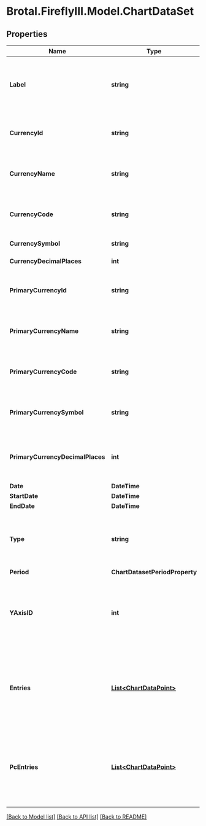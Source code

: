 # Brotal.FireflyIII.Model.ChartDataSet

## Properties

Name | Type | Description | Notes
------------ | ------------- | ------------- | -------------
**Label** | **string** | This is the title of the current set. It can refer to an account, a budget or another object (by name). | [optional] 
**CurrencyId** | **string** | The currency ID of the currency associated with this object. | [optional] 
**CurrencyName** | **string** | The currency name of the currency associated with this object. | [optional] 
**CurrencyCode** | **string** | The currency code of the currency associated with this object. | [optional] 
**CurrencySymbol** | **string** |  | [optional] [readonly] 
**CurrencyDecimalPlaces** | **int** |  | [optional] [readonly] 
**PrimaryCurrencyId** | **string** | The currency ID of the administration&#39;s primary currency. | [optional] [readonly] 
**PrimaryCurrencyName** | **string** | The currency name of the administration&#39;s primary currency. | [optional] [readonly] 
**PrimaryCurrencyCode** | **string** | The currency code of the administration&#39;s primary currency. | [optional] [readonly] 
**PrimaryCurrencySymbol** | **string** | The currency symbol of the administration&#39;s primary currency. | [optional] [readonly] 
**PrimaryCurrencyDecimalPlaces** | **int** | The currency decimal places of the administration&#39;s primary currency. | [optional] [readonly] 
**Date** | **DateTime** |  | [optional] 
**StartDate** | **DateTime** |  | [optional] 
**EndDate** | **DateTime** |  | [optional] 
**Type** | **string** | Indicated the type of chart that is expected to be rendered. You can safely ignore this if you want. | [optional] 
**Period** | **ChartDatasetPeriodProperty** |  | [optional] 
**YAxisID** | **int** | Used to indicate the Y axis for this data set. Is usually between 0 and 1 (left and right side of the chart). | [optional] 
**Entries** | [**List&lt;ChartDataPoint&gt;**](ChartDataPoint.md) | The actual entries for this data set. They &#39;key&#39; value is the label for the data point. The value is the actual (numerical) value. | [optional] 
**PcEntries** | [**List&lt;ChartDataPoint&gt;**](ChartDataPoint.md) | The actual entries for this data set. They &#39;key&#39; value is the label for the data point. The value is the actual (numerical) value. | [optional] 

[[Back to Model list]](../../README.md#documentation-for-models) [[Back to API list]](../../README.md#documentation-for-api-endpoints) [[Back to README]](../../README.md)

